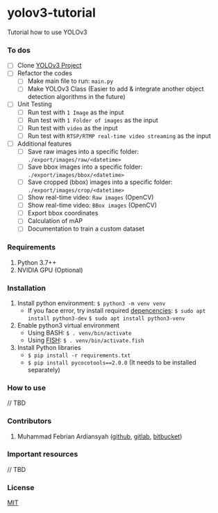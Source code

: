 # yolov3-tutorial
Tutorial how to use YOLOv3

### To dos 
- [ ] Clone [YOLOv3 Project](https://github.com/ultralytics/yolov3) 
- [ ] Refactor the codes
    - [ ] Make main file to run: `main.py`
    - [ ] Make YOLOv3 Class (Easier to add & integrate another object detection 
            algorithms in the future)
- [ ] Unit Testing
    - [ ] Run test with `1 Image` as the input
    - [ ] Run test with `1 Folder of images` as the input
    - [ ] Run test with `video` as the input
    - [ ] Run test with `RTSP/RTMP real-time video streaming` as the input
- [ ] Additional features
    - [ ] Save raw images into a specific folder: `./export/images/raw/<datetime>`
    - [ ] Save bbox images into a specific folder: `./export/images/bbox/<datetime>`
    - [ ] Save cropped (bbox) images into a specific folder: `./export/images/crop/<datetime>`
    - [ ] Show real-time video: `Raw images` (OpenCV) 
    - [ ] Show real-time video: `BBox images` (OpenCV) 
    - [ ] Export bbox coordinates
    - [ ] Calculation of mAP
    - [ ] Documentation to train a custom dataset

### Requirements 
1. Python 3.7++
2. NVIDIA GPU (Optional)

### Installation
1. Install python environment: 
    `$ python3 -m venv venv`
    - If you face error, try install required 
        [depencencies](https://linuxize.com/post/how-to-create-python-virtual-environments-on-ubuntu-18-04/): 
        `$ sudo apt install python3-dev`
        `$ sudo apt install python3-venv`
2. Enable python3 virtual environment
    - Using BASH: `$ . venv/bin/activate`
    - Using [FISH](https://github.com/fish-shell/fish-shell): 
        `$ . venv/bin/activate.fish`
3. Install Python libraries
    - `$ pip install -r requirements.txt`
    - `$ pip install pycocotools==2.0.0` (It needs to be installed separately)

### How to use 
// TBD

### Contributors 
1. Muhammad Febrian Ardiansyah 
([github](https://github.com/ardihikaru), 
[gitlab](https://gitlab.com/ardihikaru), 
[bitbucket](https://bitbucket.org/ardihikaru3/))

### Important resources 
// TBD

### License 
[MIT](https://choosealicense.com/licenses/mit/)
